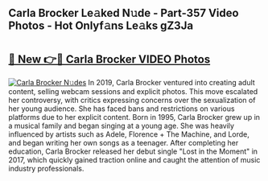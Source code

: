 ## Carla Brocker Le𝚊ked N𝚞de - Part-357 Video Photos - Hot Onlyf𝚊ns Le𝚊ks gZ3Ja

# <h2><a href="http://ab22949.deff.icu/?id=Carla+Brocker">🔗 New 👉🔴 Carla Brocker VIDEO Photos</a></h2>

[![Carla Brocker N𝚞des](https://i.imgur.com/rIISA9y.gif)](http://ab22949.deff.icu/?id=Carla+Brocker)
In 2019, Carla Brocker ventured into creating adult content, selling webcam sessions and explicit photos. This move escalated her controversy, with critics expressing concerns over the sexualization of her young audience. She has faced bans and restrictions on various platforms due to her explicit content. Born in 1995, Carla Brocker grew up in a musical family and began singing at a young age. She was heavily influenced by artists such as Adele, Florence + The Machine, and Lorde, and began writing her own songs as a teenager. After completing her education, Carla Brocker released her debut single "Lost in the Moment" in 2017, which quickly gained traction online and caught the attention of music industry professionals.
